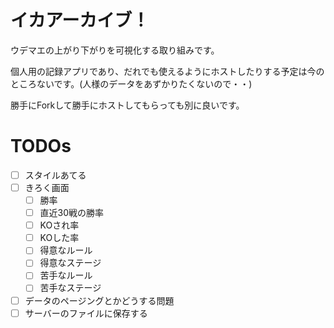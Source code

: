 # イカアーカイブ！
ウデマエの上がり下がりを可視化する取り組みです。

個人用の記録アプリであり、だれでも使えるようにホストしたりする予定は今のところないです。(人様のデータをあずかりたくないので・・)

勝手にForkして勝手にホストしてもらっても別に良いです。

# TODOs
- [ ] スタイルあてる
- [ ] きろく画面
  - [ ] 勝率
  - [ ] 直近30戦の勝率
  - [ ] KOされ率
  - [ ] KOした率
  - [ ] 得意なルール
  - [ ] 得意なステージ
  - [ ] 苦手なルール
  - [ ] 苦手なステージ
- [ ] データのページングとかどうする問題
- [ ] サーバーのファイルに保存する
